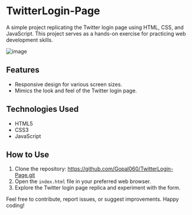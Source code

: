 # TwitterLogin-Page
A simple project replicating the Twitter login page using HTML, CSS, and JavaScript. This project serves as a hands-on exercise for practicing web development skills.

![image](https://github.com/Gopal060/TwitterLogin-Page/assets/106421513/ec704fda-02bc-4108-b1db-afed9b2746c4)

## Features
- Responsive design for various screen sizes.
- Mimics the look and feel of the Twitter login page.

## Technologies Used
- HTML5
- CSS3
- JavaScript

## How to Use
1. Clone the repository: https://github.com/Gopal060/TwitterLogin-Page.git
2. Open the `index.html` file in your preferred web browser.
3. Explore the Twitter login page replica and experiment with the form.

Feel free to contribute, report issues, or suggest improvements. Happy coding!
